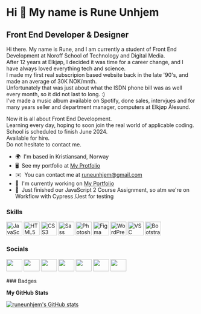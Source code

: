 Hi 👋 My name is Rune Unhjem
============================

Front End Developer & Designer
------------------------------

Hi there. My name is Rune, and I am currently a student of Front End Development at Noroff School of Technology and Digital Media. \
After 12 years at Elkjøp, I decided it was time for a career change, and I have always loved everything tech and science. \
I made my first real subscripion based website back in the late '90's, and made an average of 30K NOK/mnth. \
Unfortunately that was just about what the ISDN phone bill was as well every month, so it did not last to long. :) \
I've made a music album available on Spotify, done sales, intervjues and for many years seller and department manager, computers at Elkjøp Ålesund. 

Now it is all about Front End Development. \
Learning every day, hoping to soon join the real world of applicable coding.\
School is scheduled to finish June 2024.\
Available for hire.\
Do not hesitate to contact me.

*   🌍  I'm based in Kristiansand, Norway
*   🖥️  See my portfolio at [My Protfolio](http://portfolio1-ca.netlify.app/)
*   ✉️  You can contact me at [runeunhjem@gmail.com](mailto:runeunhjem@gmail.com)
*   🚀  I'm currently working on [My Portfolio](http://portfolio1-ca.netlify.app)
*   🧠  Just finished our JavaScript 2 Course Assignment, so atm we're on Workflow with Cypress /Jest for testing
   
### Skills 

<p align="left">
<a href="https://developer.mozilla.org/en-US/docs/Web/JavaScript" target="_blank" rel="noreferrer"><img src="https://raw.githubusercontent.com/danielcranney/readme-generator/main/public/icons/skills/javascript-colored.svg" width="42" height="36" alt="JavaScript" /></a>
<a href="https://developer.mozilla.org/en-US/docs/Glossary/HTML5" target="_blank" rel="noreferrer"><img src="https://raw.githubusercontent.com/danielcranney/readme-generator/main/public/icons/skills/html5-colored.svg" width="42" height="36" alt="HTML5" /></a>
<a href="https://www.w3.org/TR/CSS/#css" target="_blank" rel="noreferrer"><img src="https://raw.githubusercontent.com/danielcranney/readme-generator/main/public/icons/skills/css3-colored.svg" width="42" height="36" alt="CSS3" /></a>
<a href="https://sass-lang.com/" target="_blank" rel="noreferrer"><img src="https://raw.githubusercontent.com/danielcranney/readme-generator/main/public/icons/skills/sass-colored.svg" width="42" height="36" alt="Sass" /></a>
<a href="https://www.adobe.com/uk/products/photoshop.html" target="_blank" rel="noreferrer"><img src="https://raw.githubusercontent.com/danielcranney/readme-generator/main/public/icons/skills/photoshop-colored.svg" width="42" height="36" alt="Photoshop" /></a>
<a href="https://www.figma.com/" target="_blank" rel="noreferrer"><img src="https://raw.githubusercontent.com/danielcranney/readme-generator/main/public/icons/skills/figma-colored.svg" width="42" height="36" alt="Figma" /></a>
<a href="https://wordpress.com/" target="_blank" rel="noreferrer"><img src="https://skillicons.dev/icons?i=wordpress" width="42" height="36"  alt="WordPress" /></a>
<a href="https://code.visualstudio.com/" target="_blank" rel="noreferrer"><img src="https://skillicons.dev/icons?i=vscode" width="42" height="36" alt="VSC"></a>
<a href="https://getbootstrap.com/" target="_blank" rel="noreferrer"><img src="https://raw.githubusercontent.com/danielcranney/readme-generator/main/public/icons/skills/bootstrap-colored.svg" width="42" height="36" alt="Bootstrap" /></a>
</p>


### Socials

<p align="left"> <a href="https://discord.com/users/Rune Unhjem – Aug22 FT#3390" target="_blank" rel="noreferrer"><img src="https://raw.githubusercontent.com/danielcranney/readme-generator/main/public/icons/socials/discord.svg" width="42" height="32" /></a> <a href="https://www.facebook.com/runeunhjem" target="_blank" rel="noreferrer"><img src="https://raw.githubusercontent.com/danielcranney/readme-generator/main/public/icons/socials/facebook.svg" width="42" height="32" /></a> <a href="https://www.github.com/runeunhjem" target="_blank" rel="noreferrer"><img src="https://raw.githubusercontent.com/danielcranney/readme-generator/main/public/icons/socials/github.svg" width="42" height="32" /></a> <a href="http://www.instagram.com/runeunhjem" target="_blank" rel="noreferrer"><img src="https://raw.githubusercontent.com/danielcranney/readme-generator/main/public/icons/socials/instagram.svg" width="42" height="32" /></a> <a href="https://www.linkedin.com/in/runeunhjem" target="_blank" rel="noreferrer"><img src="https://raw.githubusercontent.com/danielcranney/readme-generator/main/public/icons/socials/linkedin.svg" width="42" height="32" /></a> <a href="https://www.twitter.com/runeunhjem" target="_blank" rel="noreferrer"><img src="https://raw.githubusercontent.com/danielcranney/readme-generator/main/public/icons/socials/twitter.svg" width="42" height="32" /></a> <a href="https://www.youtube.com/c/runeunhjem" target="_blank" rel="noreferrer"><img src="https://raw.githubusercontent.com/danielcranney/readme-generator/main/public/icons/socials/youtube.svg" width="42" height="32" /></a></p>
### Badges

<b>My GitHub Stats</b>

<a href="http://www.github.com/runeunhjem"><img src="https://github-readme-stats.vercel.app/api?username=runeunhjem&show_icons=true&hide=&count_private=true&title_color=0891b2&text_color=ffffff&icon_color=0891b2&bg_color=1c1917&hide_border=true&show_icons=true" alt="runeunhjem's GitHub stats" /></a>
